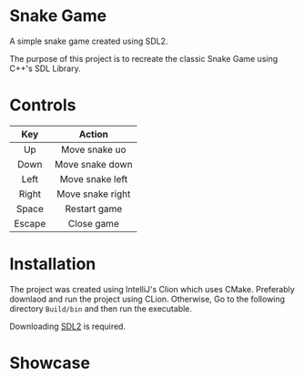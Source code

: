 # Snake Game
A simple snake game created using SDL2. 

The purpose of this project is to recreate the classic Snake Game using C++'s SDL Library.

# Controls

| Key  | Action |
| :---: | :---: |
| Up  | Move snake uo  |
| Down  | Move snake down  |
| Left  | Move snake left  |
| Right  | Move snake right  |
| Space  | Restart game  |
| Escape  | Close game  |

# Installation

The project was created using IntelliJ's Clion which uses CMake. Preferably downlaod and run the project using CLion. Otherwise, Go to the following directory `Build/bin` and then run the executable.

Downloading [SDL2](https://www.libsdl.org) is required.

# Showcase
